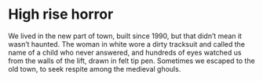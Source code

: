 High rise horror
================
We lived in the new part of town, built since 1990, but that didn’t mean it wasn’t haunted. The woman in white wore a dirty tracksuit and called the name of a child who never answered, and hundreds of eyes watched us from the walls of the lift, drawn in felt tip pen. Sometimes we escaped to the old town, to seek respite among the medieval ghouls.